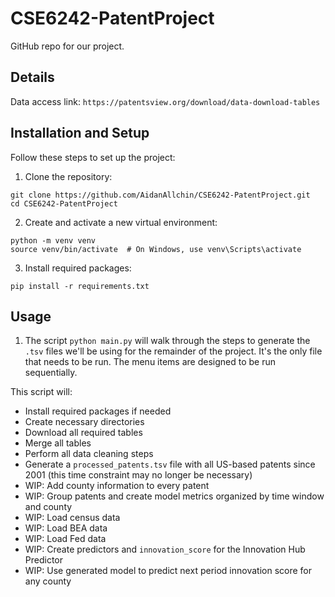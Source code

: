 # CSE6242-PatentProject

GitHub repo for our project.

## Details

Data access link: `https://patentsview.org/download/data-download-tables`

## Installation and Setup

Follow these steps to set up the project:

1. Clone the repository:

```
git clone https://github.com/AidanAllchin/CSE6242-PatentProject.git
cd CSE6242-PatentProject
```

2. Create and activate a new virtual environment:

```
python -m venv venv
source venv/bin/activate  # On Windows, use venv\Scripts\activate
```

3. Install required packages:

```
pip install -r requirements.txt
```

## Usage

1. The script `python main.py` will walk through the steps to generate the `.tsv` files we'll be using for the remainder of the project. It's the only file that needs to be run. The menu items are designed to be run sequentially.

This script will:

- Install required packages if needed
- Create necessary directories
- Download all required tables
- Merge all tables
- Perform all data cleaning steps
- Generate a `processed_patents.tsv` file with all US-based patents since 2001 (this time constraint may no longer be necessary)
- WIP: Add county information to every patent
- WIP: Group patents and create model metrics organized by time window and county
- WIP: Load census data
- WIP: Load BEA data
- WIP: Load Fed data
- WIP: Create predictors and `innovation_score` for the Innovation Hub Predictor
- WIP: Use generated model to predict next period innovation score for any county
